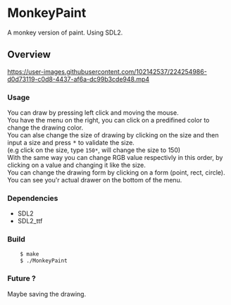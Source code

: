 # MonkeyPaint
A monkey version of paint. Using SDL2.

## Overview

https://user-images.githubusercontent.com/102142537/224254986-d0d73119-c0d8-4437-af6a-dc99b3cde948.mp4

### Usage

You can draw by pressing left click and moving the mouse.  
You have the menu on the right, you can click on a predifined color to change the drawing color.  
You can alse change the size of drawing by clicking on the size and then input a size and press <kbd>*</kbd> to validate the size.  
(e.g click on the size, type `150*`, will change the size to 150)  
With the same way you can change RGB value respectivly in this order, by clicking on a value and changing it like the size.  
You can change the drawing form by clicking on a form (point, rect, circle).  
You can see you'r actual drawer on the bottom of the menu.  

### Dependencies

- SDL2  
- SDL2_ttf  

### Build

```bash
    $ make
    $ ./MonkeyPaint
```

### Future ?

Maybe saving the drawing.
